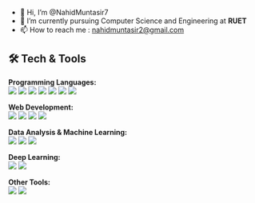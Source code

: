 - 👋 Hi, I’m @NahidMuntasir7
- 🌱 I’m currently pursuing Computer Science and Engineering at **RUET**
- 📫 How to reach me : [nahidmuntasir2@gmail.com](mailto:nahidmuntasir2@gmail.com)

## 🛠️ Tech & Tools

**Programming Languages:**  
<span>
<img src="https://img.shields.io/badge/Python-3776AB?style=for-the-badge&logo=python&logoColor=white&labelColor=black&color=black"/>
<img src="https://img.shields.io/badge/C-00599C?style=for-the-badge&logo=c&logoColor=white&labelColor=black&color=black"/>
<img src="https://img.shields.io/badge/C++-00599C?style=for-the-badge&logo=c%2B%2B&logoColor=white&labelColor=black&color=black"/>
<img src="https://img.shields.io/badge/Java-007396?style=for-the-badge&logo=java&logoColor=white&labelColor=black&color=black"/>
<img src="https://img.shields.io/badge/JavaScript-F7DF1E?style=for-the-badge&logo=javascript&logoColor=black&labelColor=black&color=black"/>
<img src="https://img.shields.io/badge/SQL-4479A1?style=for-the-badge&logo=mysql&logoColor=white&labelColor=black&color=black"/>
<img src="https://img.shields.io/badge/Assembly-6E4C13?style=for-the-badge&logoColor=white&labelColor=black&color=black"/>
</span>

**Web Development:**  
<span>
<img src="https://img.shields.io/badge/HTML5-E34F26?style=for-the-badge&logo=html5&logoColor=white&labelColor=black&color=black"/>
<img src="https://img.shields.io/badge/CSS3-1572B6?style=for-the-badge&logo=css3&logoColor=white&labelColor=black&color=black"/>
<img src="https://img.shields.io/badge/React-20232A?style=for-the-badge&logo=react&logoColor=61DAFB&labelColor=black&color=black"/>
<img src="https://img.shields.io/badge/MySQL-4479A1?style=for-the-badge&logo=mysql&logoColor=white&labelColor=black&color=black"/>
</span>

**Data Analysis & Machine Learning:**  
<span>
<img src="https://img.shields.io/badge/Pandas-150458?style=for-the-badge&logo=pandas&logoColor=white&labelColor=black&color=black"/>
<img src="https://img.shields.io/badge/NumPy-013243?style=for-the-badge&logo=numpy&logoColor=white&labelColor=black&color=black"/>
<img src="https://img.shields.io/badge/Scikit--learn-F7931E?style=for-the-badge&logo=scikit-learn&logoColor=white&labelColor=black&color=black"/>
</span>

**Deep Learning:**  
<span>
<img src="https://img.shields.io/badge/TensorFlow-FF6F00?style=for-the-badge&logo=tensorflow&logoColor=white&labelColor=black&color=black"/>
<img src="https://img.shields.io/badge/PyTorch-EE4C2C?style=for-the-badge&logo=pytorch&logoColor=white&labelColor=black&color=black"/>
</span>

**Other Tools:**  
<span>
<img src="https://img.shields.io/badge/Git-F05032?style=for-the-badge&logo=git&logoColor=white&labelColor=black&color=black"/>
<img src="https://img.shields.io/badge/GitHub-181717?style=for-the-badge&logo=github&logoColor=white&labelColor=black&color=black"/>
</span>

